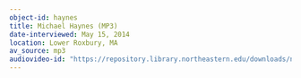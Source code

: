 ```yaml
---
object-id: haynes
title: Michael Haynes (MP3)
date-interviewed: May 15, 2014
location: Lower Roxbury, MA
av_source: mp3
audiovideo-id: "https://repository.library.northeastern.edu/downloads/neu:m039sh68w?datastream_id=content"
---
```



